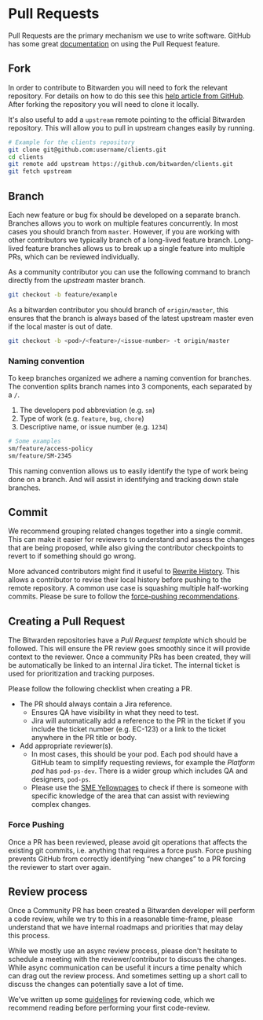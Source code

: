 # Pull Requests

Pull Requests are the primary mechanism we use to write software. GitHub has some great
[documentation](https://docs.github.com/en/pull-requests/collaborating-with-pull-requests/proposing-changes-to-your-work-with-pull-requests/about-pull-requests)
on using the Pull Request feature.

<community>

## Fork

In order to contribute to Bitwarden you will need to fork the relevant repository. For details on
how to do this see this
[help article from GitHub](https://docs.github.com/en/get-started/quickstart/fork-a-repo). After
forking the repository you will need to clone it locally.

It's also useful to add a `upstream` remote pointing to the official Bitwarden repository. This will
allow you to pull in upstream changes easily by running.

```bash
# Example for the clients repository
git clone git@github.com:username/clients.git
cd clients
git remote add upstream https://github.com/bitwarden/clients.git
git fetch upstream
```

</community>

## Branch

Each new feature or bug fix should be developed on a separate branch. Branches allows you to work on
multiple features concurrently. In most cases you should branch from `master`. However, if you are
working with other contributors we typically branch of a long-lived feature branch. Long-lived
feature branches allows us to break up a single feature into multiple PRs, which can be reviewed
individually.

<community>

As a community contributor you can use the following command to branch directly from the _upstream_
master branch.

```bash
git checkout -b feature/example
```

</community>

<bitwarden>

As a bitwarden contributor you should branch of `origin/master`, this ensures that the branch is
always based of the latest upstream master even if the local master is out of date.

```bash
git checkout -b <pod>/<feature>/<issue-number> -t origin/master
```

</bitwarden>

<bitwarden>

### Naming convention

To keep branches organized we adhere a naming convention for branches. The convention splits branch
names into 3 components, each separated by a `/`.

1. The developers pod abbreviation (e.g. `sm`)
2. Type of work (e.g. `feature`, `bug`, `chore`)
3. Descriptive name, or issue number (e.g. `1234`)

```bash
# Some examples
sm/feature/access-policy
sm/feature/SM-2345
```

This naming convention allows us to easily identify the type of work being done on a branch. And
will assist in identifying and tracking down stale branches.

</bitwarden>

## Commit

We recommend grouping related changes together into a single commit. This can make it easier for
reviewers to understand and assess the changes that are being proposed, while also giving the
contributor checkpoints to revert to if something should go wrong.

More advanced contributors might find it useful to
[Rewrite History](https://git-scm.com/book/en/v2/Git-Tools-Rewriting-History). This allows a
contributor to revise their local history before pushing to the remote repository. A common use case
is squashing multiple half-working commits. Please be sure to follow the
[force-pushing recommendations](#force-pushing).

## Creating a Pull Request

The Bitwarden repositories have a _Pull Request template_ which should be followed. This will ensure
the PR review goes smoothly since it will provide context to the reviewer. <community> Once a
community PRs has been created, they will be automatically be linked to an internal Jira ticket. The
internal ticket is used for prioritization and tracking purposes. </community>

<bitwarden>

Please follow the following checklist when creating a PR.

- The PR should always contain a Jira reference.
  - Ensures QA have visibility in what they need to test.
  - Jira will automatically add a reference to the PR in the ticket if you include the ticket number
    (e.g. EC-123) or a link to the ticket anywhere in the PR title or body.
- Add appropriate reviewer(s).
  - In most cases, this should be your pod. Each pod should have a GitHub team to simplify
    requesting reviews, for example the _Platform pod_ has `pod-ps-dev`. There is a wider group
    which includes QA and designers, `pod-ps`.
  - Please use the
    [SME Yellowpages](https://bitwarden.atlassian.net/wiki/spaces/DEV/pages/195919928) to check if
    there is someone with specific knowledge of the area that can assist with reviewing complex
    changes.

</bitwarden>

### Force Pushing

Once a PR has been reviewed, please avoid git operations that affects the existing git commits, i.e.
anything that requires a force push. Force pushing prevents GitHub from correctly identifying “new
changes” to a PR forcing the reviewer to start over again.

## Review process

<community>

Once a Community PR has been created a Bitwarden developer will perform a code review, while we try
to this in a reasonable time-frame, please understand that we have internal roadmaps and priorities
that may delay this process.

</community>

<bitwarden>

While we mostly use an async review process, please don't hesitate to schedule a meeting with the
reviewer/contributor to discuss the changes. While async communication can be useful it incurs a
time penalty which can drag out the review process. And sometimes setting up a short call to discuss
the changes can potentially save a lot of time.

</bitwarden>

We've written up some [guidelines](./code-review.md) for reviewing code, which we recommend reading
before performing your first code-review.
